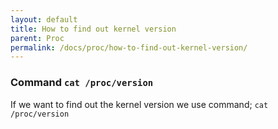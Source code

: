 ```yaml
---
layout: default
title: How to find out kernel version
parent: Proc
permalink: /docs/proc/how-to-find-out-kernel-version/
---
```



### Command ```cat /proc/version```
If we want to find out the kernel version we use command;
```cat /proc/version```
